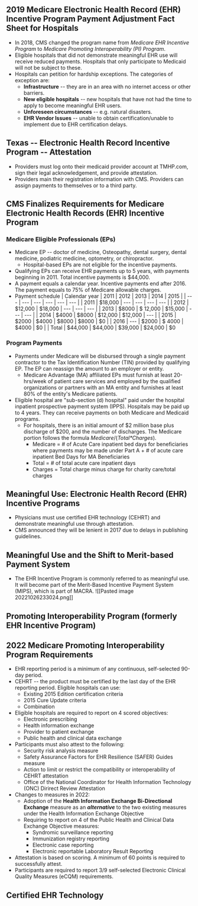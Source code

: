 ## 2019 Medicare Electronic Health Record (EHR) Incentive Program Payment Adjustment Fact Sheet for Hospitals
- In 2018, CMS changed the program name from _Medicare EHR Incentive Program_ to _Medicare Promoting Interoperability (PI) Program_.
- Eligible hospitals that did not demonstrate meaningful EHR use will receive reduced payments. Hospitals that only participate to Medicaid will not be subject to these.
- Hospitals can petition for hardship exceptions. The categories of exception are:
	- **Infrastructure** -- they are in an area with no internet access or other barriers.
	- **New eligible hospitals** -- new hospitals that have not had the time to apply to become meaningful EHR users.
	- **Unforeseen circumstances** -- e.g. natural disasters.
	- **EHR Vendor Issues** -- unable to obtain certification/unable to implement due to EHR certification delays.

## Texas -- Electronic Health Record Incentive Program -- Attestation
- Providers must log onto their medicaid provider account at TMHP.com, sign their legal acknowledgement, and provide attestation.
- Providers main their registration information with CMS. Providers can assign payments to themselves or to a third party. 

## CMS Finalizes Requirements for Medicare Electronic Health Records (EHR) Incentive Program
### Medicare Eligible Professionals (EPs)
- Medicare EP -- doctor of medicine, Osteopathy, dental surgery, dental medicine, podiatric medicine, optometry, or chiropractor.
	- Hospital-based EPs are not eligible for the incentive payments.
- Qualifying EPs can receive EHR payments up to 5 years, with payments beginning in 2011. Total incentive payments is $44,000.
- A payment equals a calendar year. Incentive payments end after 2016. The payment equals to 75% of Medicare allowable charges.
- Payment schedule
| Calendar year | 2011 | 2012 | 2013 | 2014 | 2015 |
| --- | --- | --- | --- | --- | --- |
| 2011 | $18,000 | --- | --- | --- | --- |
| 2012 | $12,000 | $18,000 | --- | --- | --- |
| 2013 | $8000 | $ 12,000 | $15,000 | --- | --- |
| 2014 | $4000 | $8000 | $12,000 | $12,000 | --- |
| 2015 | $2000 | $4000 | $8000 | $8000 | $0 |
| 2016 | --- | $2000 | $ 4000 | $4000 | $0 |
| Total | $44,000 | $44,000 | $39,000 | $24,000 | $0

### Program Payments
- Payments under Medicare will be disbursed through a single payment contractor to the Tax Identification Number (TIN) provided by qualifying EP. The EP can reassign the amount to an employer or entity.
	- Medicare Advantage (MA) affiliated EPs must furnish at least 20-hrs/week of patient care services and employed by the qualified organizations or partners with an MA entity and furnishes at least 80% of the entity's Medicare patients.
- Eligible hospital are "sub-section (d) hospital" paid under the hospital inpatient prospective payment system (IPPS). Hospitals may be paid up to 4 years. They can receive payments on both Medicare and Medicaid programs.
	- For hospitals, there is an initial amount of $2 million base plus discharge of $200, and the number of discharges. The Medicare portion follows the formula _Medicare_/(_Total*Charges_).
		- Medicare = # of Acute Care inpatient bed days for beneficiaries where payments may be made under Part A + # of acute care inpatient Bed Days for MA Beneficiaries
		- Total = # of total acute care inpatient days
		- Charges = Total charge minus charge for charity care/total charges
	
## Meaningful Use: Electronic Health Record (EHR) Incentive Programs
- Physicians must use certified EHR technology (CEHRT) and demonstrate meaningful use through attestation.
- CMS announced they will be lenient in 2017 due to delays in publishing guidelines.

## Meaningful Use and the Shift to Merit-based Payment System
- The EHR Incentive Program is commonly referred to as meaningful use. It will become part of the Merit-Based Incentive Payment System (MIPS), which is part of MACRA.
![[Pasted image 20221026233024.png]]

## Promoting Interoperability Program (formerly EHR Incentive Program)


## 2022 Medicare Promoting Interoperability Program Requirements
- EHR reporting period is a minimum of any continuous, self-selected 90-day period.
- CEHRT -- the product must be certified by the last day of the EHR reporting period. Eligible hospitals can use:
	- Existing 2015 Edition certification criteria
	- 2015 Cure Update criteria
	- Combination
- Eligible hospitals are required to report on 4 scored objectives:
	- Electronic prescribing
	- Health information exchange
	- Provider to patient exchange
	- Public health and clinical data exchange
- Participants must  also attest to the following:
	- Security risk analysis measure
	- Safety Assurance Factors for EHR Resilience (SAFER) Guides measure
	- Action to limit or restrict the compatibility or interoperability of CEHRT attestation
	- Office of the National Coordinator for Health Information Technology (ONC) Dirirect  Review Attestation
- Changes to measures in 2022:
	- Adoption of the **Health Information Exchange Bi-Directional Exchange** measure as an ***alternative*** to the two existing measures under the Health Information Exchange Objective
	- Requiring to report on 4 of the Public Health and Clinical Data Exchange Objective measures:
		- Syndromic surveillance reporting
		- Immunization registry reporting
		- Electronic case reporting
		- Electronic reportable Laboratory Result Reporting
- Attestation is based on scoring. A minimum of 60 points is required to successfully attest.
- Participants are required to report 3/9 self-selected Electronic Clinical Quality Measures (eCQM) requirements.
## Certified EHR Technology
